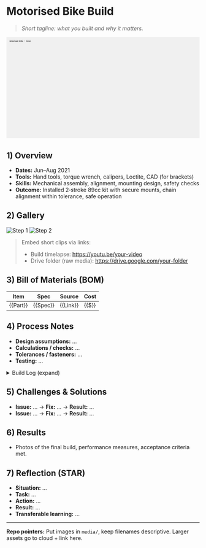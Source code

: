 # Motorised Bike Build

> _Short tagline: what you built and why it matters._

![Cover](media/cover.jpg)

## 1) Overview
- **Dates:** Jun–Aug 2021
- **Tools:** Hand tools, torque wrench, calipers, Loctite, CAD (for brackets)
- **Skills:** Mechanical assembly, alignment, mounting design, safety checks
- **Outcome:** Installed 2‑stroke 89cc kit with secure mounts, chain alignment within tolerance, safe operation

## 2) Gallery
![Step 1](media/step-1.jpg)
![Step 2](media/step-2.jpg)

> Embed short clips via links:  
> - Build timelapse: https://youtu.be/your-video
> - Drive folder (raw media): https://drive.google.com/your-folder

## 3) Bill of Materials (BOM)
| Item | Spec | Source | Cost |
|---|---|---|---|
| {{Part}} | {{Spec}} | {{Link}} | {{$}} |

## 4) Process Notes
- **Design assumptions:** …  
- **Calculations / checks:** …  
- **Tolerances / fasteners:** …  
- **Testing:** …

<details>
<summary>Build Log (expand)</summary>

- YYYY-MM-DD — Note + photo link  
- YYYY-MM-DD — Note + photo link

</details>

## 5) Challenges & Solutions
- **Issue:** … → **Fix:** … → **Result:** …
- **Issue:** … → **Fix:** … → **Result:** …

## 6) Results
- Photos of the final build, performance measures, acceptance criteria met.

## 7) Reflection (STAR)
- **Situation:** …  
- **Task:** …  
- **Action:** …  
- **Result:** …  
- **Transferable learning:** …

---

**Repo pointers:** Put images in `media/`, keep filenames descriptive. Larger assets go to cloud + link here.
